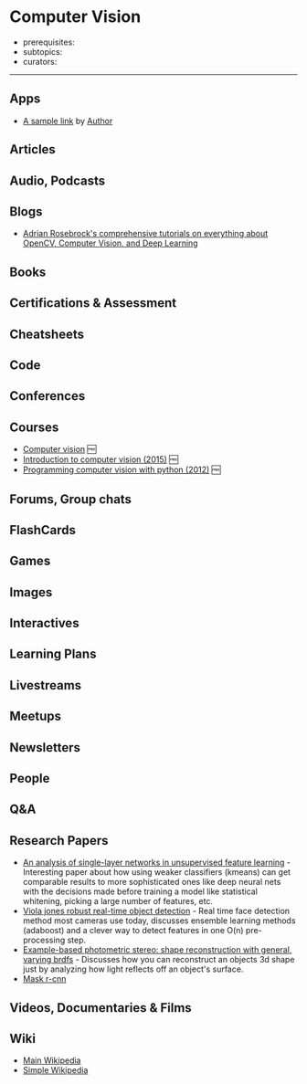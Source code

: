 # Computer Vision

- prerequisites:
- subtopics:
- curators:

------

## Apps

- [A sample link](https://example/) by [Author](#people)

## Articles

## Audio, Podcasts

## Blogs

- [Adrian Rosebrock's comprehensive tutorials on everything about OpenCV, Computer Vision, and Deep Learning](https://www.pyimagesearch.com/)

## Books

## Certifications & Assessment

## Cheatsheets

## Code

## Conferences

## Courses

- [Computer vision](http://crcv.ucf.edu/courses/CAP5415/) 🆓
- [Introduction to computer vision (2015)](http://www.cs.cornell.edu/courses/cs4670/2015sp/lectures/lectures.html) 🆓
- [Programming computer vision with python (2012)](http://programmingcomputervision.com/) 🆓

## Forums, Group chats

## FlashCards

## Games

## Images

## Interactives

## Learning Plans

## Livestreams

## Meetups

## Newsletters

## People

## Q&A

## Research Papers

- [An analysis of single-layer networks in unsupervised feature learning](http://ai.stanford.edu/%7Eacoates/papers/coatesleeng_aistats_2011.pdf) - Interesting paper about how using weaker classifiers (kmeans) can get comparable results to more sophisticated ones like deep neural nets with the decisions made before training a model like statistical whitening, picking a large number of features, etc.
- [Viola jones robust real-time object detection](http://www.swarthmore.edu/NatSci/mzucker1/papers/violaJones_IJCV.pdf) - Real time face detection method most cameras use today, discusses ensemble learning methods (adaboost) and a clever way to detect features in one O(n) pre-processing step.
- [Example-based photometric stereo: shape reconstruction with general, varying brdfs](http://grail.cs.washington.edu/projects/sam/HertzmannSeitzPAMI2005.pdf) - Discusses how you can reconstruct an objects 3d shape just by analyzing how light reflects off an object's surface.
- [Mask r-cnn](https://arxiv.org/abs/1703.06870)

## Videos, Documentaries & Films

## Wiki
- [Main Wikipedia](https://en.wikipedia.org/wiki/Computer_vision)
- [Simple Wikipedia](https://simple.wikipedia.org/wiki/Computer_vision)
